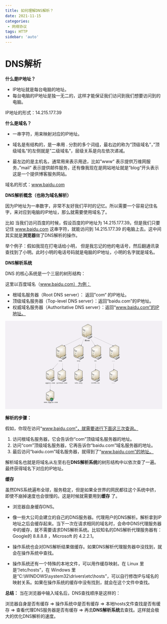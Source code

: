 ```yaml
---
title: 如何理解DNS解析？
date: 2021-11-15
categories: 
 - 网络协议
tags: HTTP
sidebar: 'auto'
---
```

# DNS解析

**什么是IP地址？**

- IP地址就是每台电脑的地址。
- 每台电脑的IP地址是独一无二的，这样才能保证我们访问到我们想要访问到的电脑。

IP地址的形式：14.215.177.39

**什么是域名？**

- 一串字符，用来映射对应的IP地址。

- 域名是有结构的，是一串用 . 分割的多个词组，最右边的称为“顶级域名”，”顶级域名“的左侧就是”二级域名“，层级关系是向左依次递减。
- 最左边的是主机名，通常用来表示用途，比如”www“ 表示提供万维网服务，”mail“ 表示提供邮件服务，还有像我现在是网站地址就是”blog“开头表示这是一个提供博客服务网站。

域名的形式：www.baidu.com



**DNS解析概念（也称为域名解析）**

因为IP地址为一串数字，非常不友好我们平时的记忆。所以需要一个容易记住名字，来对应到电脑的IP地址，那么就需要使用域名了。

比如 当我们访问百度的时候，假设百度的IP地址为 14.215.177.39。但是我们只要记住 www.baidu.com 这串字符，就能访问到 14.215.177.39 的电脑上去。这中间其实就是**浏览器**做了DNS解析的操作。

举个例子：假如我现在打电话给小明， 但是我忘记的他的电话号，然后翻通讯录查找到了小明。此时小明的电话号码就是电脑的IP地址，小明的名字就是域名。



**DNS解析系统**

DNS 的核心系统是一个三层的树形结构：

这里以百度域名（www.baidu.com）为例：

- 根域名服务器（Root DNS server）： 返回”com“ 的IP地址。
- 顶级域名服务器（Top-level DNS server）：返回“baidu.com”的IP地址。
- 权威域名服务器（Authoritative DNS server）：返回“www.baidu.com”的IP地址。

![DNS](/img/DNS.png)

**解析的步骤：**

假如，你现在访问“www.baidu.com”，就需要进行下面这三次查询。

1. 访问根域名服务器，它会告诉你“com”顶级域名服务器的地址。
2. 访问“com”顶级域名服务器，它再告诉你“baidu.com”域名服务器的地址。
3. 最后访问“baidu.com”域名服务器，就得到了“www.baidu.com”的地址。

解析域名也就是将域名从左至右在**DNS解析系统**的树形结构中以依次查了一遍。最终获得域名下对应的IP地址。



**缓存**

虽然DNS系统遍布全球，服务稳定，但是如果全世界的网民都往这个系统中挤，即使不崩掉速度也会很慢的。这是时候就需要用到**缓存** 了。

- 浏览器自身缓存DNS。

- 像一些大公司会建立的自己的DNS服务器。代理用户的DNS解析。解析拿到IP地址之后会缓存起来。当下一次在请求相同的域名时，会命中DNS代理服务器中的缓存，就不需要请求DNS解析系统。比较知名的DNS解析代理服务器有：Google的 8.8.8.8  ，Microsoft 的 4.2.2.1。
- 操作系统也会对DNS解析结果做缓存。如果DNS解析代理服务器中没找到，就会在操作系统中查找。
- 操作系统还有一个特殊的本地文件，可以用作缓存映射。在 Linux 里是“/etc/hosts”，在 Windows 里是“C:\WINDOWS\system32\drivers\etc\hosts”，可以自行修改IP与域名的映射关系。如果在操作系统的缓存中没有找到，就会在这个文件中查找。



**总结：**  当在浏览器中输入域名后，DNS查找顺序是这样的：

浏览器自身是否有缓存  => 操作系统中是否有缓存 => 本地hosts文件查找是否有缓存 => 查看代理DNS服务器是否有缓存 => 再去**DNS解析系统**去查找。这样就会极大的优化DNS解析的速度。
